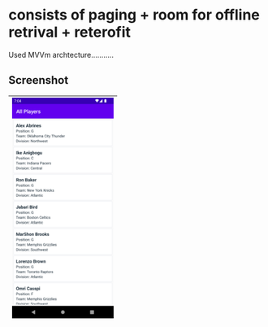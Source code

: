 # consists of paging + room for offline retrival + reterofit 
Used MVVm archtecture...........

## Screenshot
|<img src="pic/pic.png" width=200/>|
|:----:|
